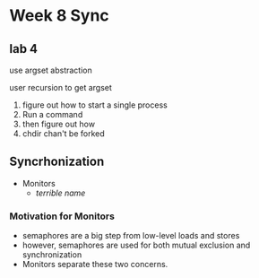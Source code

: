 # Week 8 Sync

## lab 4

use argset abstraction

user recursion to get argset

1. figure out how to start a single process
2. Run a command
3. then figure out how
  4. chdir chan't be forked


## Syncrhonization
- Monitors
  - *terrible name*

### Motivation for Monitors
- semaphores are a big step from low-level loads and stores
- however, semaphores are used for both mutual exclusion and synchronization
- Monitors separate these two concerns.